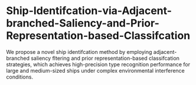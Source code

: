 # Ship-Identifcation-via-Adjacent-branched-Saliency-and-Prior-Representation-based-Classifcation
We propose a novel ship identifcation method by employing adjacent-branched saliency fltering and prior representation-based classifcation strategies, which achieves high-precision type recognition performance for large and medium-sized ships under complex environmental interference conditions.
